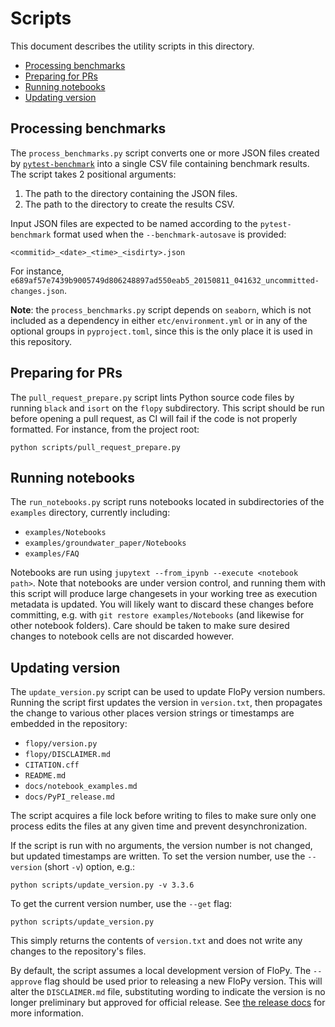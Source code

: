 # Scripts

This document describes the utility scripts in this directory.

<!-- START doctoc generated TOC please keep comment here to allow auto update -->
<!-- DON'T EDIT THIS SECTION, INSTEAD RE-RUN doctoc TO UPDATE -->

- [Processing benchmarks](#processing-benchmarks)
- [Preparing for PRs](#preparing-for-prs)
- [Running notebooks](#running-notebooks)
- [Updating version](#updating-version)

<!-- END doctoc generated TOC please keep comment here to allow auto update -->

## Processing benchmarks

The `process_benchmarks.py` script converts one or more JSON files created by [`pytest-benchmark`](https://pytest-benchmark.readthedocs.io/en/latest/) into a single CSV file containing benchmark results. The script takes 2 positional arguments:

1. The path to the directory containing the JSON files.
2. The path to the directory to create the results CSV.

Input JSON files are expected to be named according to the `pytest-benchmark` format used when the `--benchmark-autosave` is provided:

```shell
<commitid>_<date>_<time>_<isdirty>.json
```

For instance, `e689af57e7439b9005749d806248897ad550eab5_20150811_041632_uncommitted-changes.json`.

**Note**: the `process_benchmarks.py` script depends on `seaborn`, which is not included as a dependency in either `etc/environment.yml` or in any of the optional groups in `pyproject.toml`, since this is the only place it is used in this repository.

## Preparing for PRs

The `pull_request_prepare.py` script lints Python source code files by running `black` and `isort` on the `flopy` subdirectory. This script should be run before opening a pull request, as CI will fail if the code is not properly formatted. For instance, from the project root:

```shell
python scripts/pull_request_prepare.py
```

## Running notebooks

The `run_notebooks.py` script runs notebooks located in subdirectories of the `examples` directory, currently including:

- `examples/Notebooks`
- `examples/groundwater_paper/Notebooks`
- `examples/FAQ`

Notebooks are run using `jupytext --from_ipynb --execute <notebook path>`. Note that notebooks are under version control, and running them with this script will produce large changesets in your working tree as execution metadata is updated. You will likely want to discard these changes before committing, e.g. with `git restore examples/Notebooks` (and likewise for other notebook folders). Care should be taken to make sure desired changes to notebook cells are not discarded however.

## Updating version

The `update_version.py` script can be used to update FloPy version numbers. Running the script first updates the version in `version.txt`, then propagates the change to various other places version strings or timestamps are embedded in the repository:

- `flopy/version.py`
- `flopy/DISCLAIMER.md`
- `CITATION.cff`
- `README.md`
- `docs/notebook_examples.md`
- `docs/PyPI_release.md`

The script acquires a file lock before writing to files to make sure only one process edits the files at any given time and prevent desynchronization.

If the script is run with no arguments, the version number is not changed, but updated timestamps are written. To set the version number, use the `--version` (short `-v`) option, e.g.:

```shell
python scripts/update_version.py -v 3.3.6
```

To get the current version number, use the `--get` flag:

```shell
python scripts/update_version.py
```

This simply returns the contents of `version.txt` and does not write any changes to the repository's files.

By default, the script assumes a local development version of FloPy. The `--approve` flag should be used prior to releasing a new FloPy version. This will alter the `DISCLAIMER.md` file, substituting wording to indicate the version is no longer preliminary but approved for official release. See [the release docs](../docs/make_release.md) for more information.
